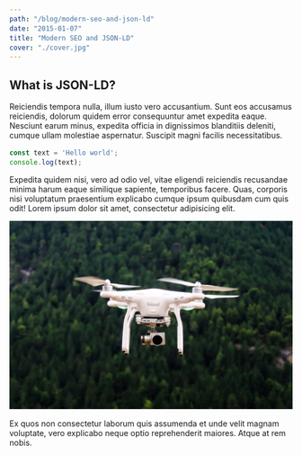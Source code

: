 ```yaml
---
path: "/blog/modern-seo-and-json-ld"
date: "2015-01-07"
title: "Modern SEO and JSON-LD"
cover: "./cover.jpg"
---
```


## What is JSON-LD?

Reiciendis tempora nulla, illum iusto vero accusantium. Sunt eos accusamus reiciendis, dolorum quidem error consequuntur amet expedita eaque. Nesciunt earum minus, expedita officia in dignissimos blanditiis deleniti, cumque ullam molestiae aspernatur. Suscipit magni facilis necessitatibus.

```javascript
const text = 'Hello world';
console.log(text);
```

Expedita quidem nisi, vero ad odio vel, vitae eligendi reiciendis recusandae minima harum eaque similique sapiente, temporibus facere. Quas, corporis nisi voluptatum praesentium explicabo cumque ipsum quibusdam cum quis odit!
Lorem ipsum dolor sit amet, consectetur adipisicing elit. 

![First image](1.jpg)

Ex quos non consectetur laborum quis assumenda et unde velit magnam voluptate, vero explicabo neque optio reprehenderit maiores. Atque at rem nobis.
